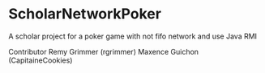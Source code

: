 ScholarNetworkPoker
===================

A scholar project for a poker game with not fifo network and use Java RMI

Contributor
Remy Grimmer (rgrimmer)
Maxence Guichon (CapitaineCookies)
